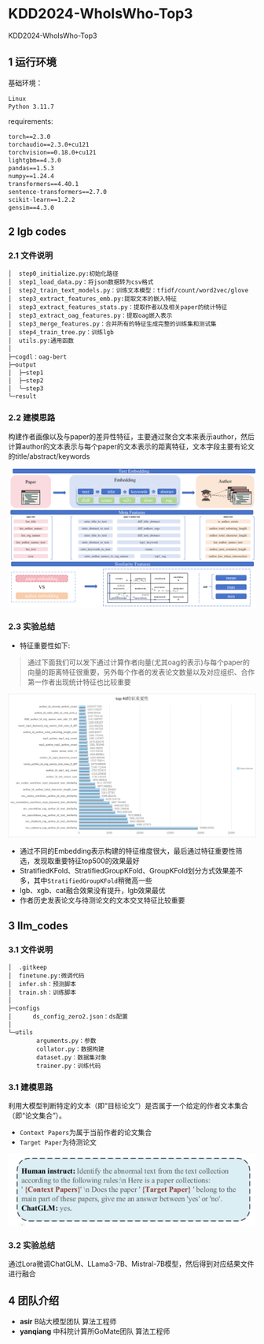 # KDD2024-WhoIsWho-Top3
KDD2024-WhoIsWho-Top3

## 1 运行环境
基础环境：
```text
Linux
Python 3.11.7
```
requirements:
```text
torch==2.3.0
torchaudio==2.3.0+cu121
torchvision==0.18.0+cu121
lightgbm==4.3.0
pandas==1.5.3
numpy==1.24.4
transformers==4.40.1
sentence-transformers==2.7.0
scikit-learn==1.2.2
gensim==4.3.0
```


## 2 lgb codes

### 2.1 文件说明
```text
│  step0_initialize.py:初始化路径
│  step1_load_data.py：将json数据转为csv格式
│  step2_train_text_models.py：训练文本模型：tfidf/count/word2vec/glove
│  step3_extract_features_emb.py:提取文本的嵌入特征
│  step3_extract_features_stats.py：提取作者以及相关paper的统计特征
│  step3_extract_oag_features.py：提取oag嵌入表示
│  step3_merge_features.py：合并所有的特征生成完整的训练集和测试集
│  step4_train_tree.py：训练lgb
│  utils.py:通用函数
│
├─cogdl：oag-bert
├─output
│  ├─step1
│  ├─step2
│  └─step3
└─result
```

### 2.2 建模思路
构建作者画像以及与paper的差异性特征，主要通过聚合文本来表示author，然后计算author的文本表示与每个paper的文本表示的距离特征，文本字段主要有论文的title/abstract/keywords

![](resources/WhoIsWho_01.png)

### 2.3 实验总结
- 特征重要性如下:

> 通过下面我们可以发下通过计算作者向量(尤其oag的表示)与每个paper的向量的距离特征很重要，另外每个作者的发表论文数量以及对应组织、合作第一作者出现统计特征也比较重要

![imp](resources/imp.png)

- 通过不同的Embedding表示构建的特征维度很大，最后通过特征重要性筛选，发现取重要特征top500的效果最好
- StratifiedKFold、StratifiedGroupKFold、GroupKFold划分方式效果差不多，其中`StratifiedGroupKFold`稍微高一些
- lgb、xgb、cat融合效果没有提升，lgb效果最优
- 作者历史发表论文与待测论文的文本交叉特征比较重要


## 3 llm_codes
### 3.1 文件说明
```text
│  .gitkeep
│  finetune.py:微调代码
│  infer.sh：预测脚本
│  train.sh：训练脚本
│
├─configs
│      ds_config_zero2.json：ds配置
│
└─utils
        arguments.py：参数
        collator.py：数据构建
        dataset.py：数据集对象
        trainer.py：训练代码
```
### 3.1 建模思路

利用大模型判断特定的文本（即“目标论文”）是否属于一个给定的作者文本集合（即“论文集合”）。

- `Context Papers`为属于当前作者的论文集合
- `Target Paper`为待测论文

![instruction.png](resources/instruction.png)

### 3.2 实验总结

通过Lora微调ChatGLM、LLama3-7B、Mistral-7B模型，然后得到对应结果文件进行融合

## 4 团队介绍
- **asir** B站大模型团队 算法工程师
- **yanqiang** 中科院计算所GoMate团队 算法工程师
